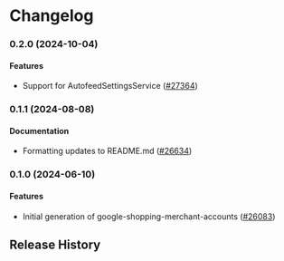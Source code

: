 # Changelog

### 0.2.0 (2024-10-04)

#### Features

* Support for AutofeedSettingsService ([#27364](https://github.com/googleapis/google-cloud-ruby/issues/27364)) 

### 0.1.1 (2024-08-08)

#### Documentation

* Formatting updates to README.md ([#26634](https://github.com/googleapis/google-cloud-ruby/issues/26634)) 

### 0.1.0 (2024-06-10)

#### Features

* Initial generation of google-shopping-merchant-accounts ([#26083](https://github.com/googleapis/google-cloud-ruby/issues/26083)) 

## Release History
